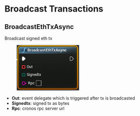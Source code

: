 # Broadcast Transactions

## BroadcastEthTxAsync

Broadcast signed eth tx

<figure><img src="../../../.gitbook/assets/image (21).png" alt=""><figcaption></figcaption></figure>

* **Out**: event delegate which is triggered after tx is broadcasted
* **Signedtx**: signed tx as bytes
* **Rpc**: cronos rpc server url

